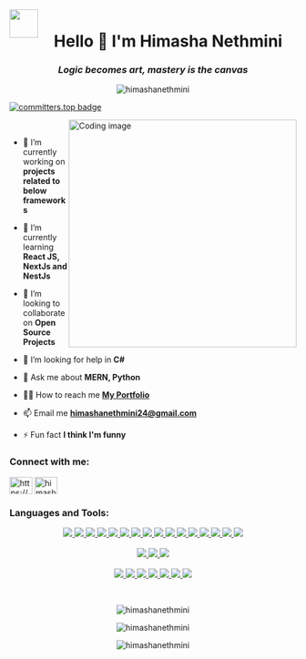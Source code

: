<img src = "https://www.pngall.com/wp-content/uploads/2016/03/Heart.png" width="50" breadth="50" align="left" >
<h1 align="center">Hello 👋 I'm Himasha Nethmini</h1> 

<h3 align="center"><b> <i> Logic becomes art, mastery is the canvas</i></b></h3>

<p align ="center"> <img src="https://komarev.com/ghpvc/?username=himashanethmini&label=Profile%20views&color=0e75b6&style=flat" alt="himashanethmini" /> </p>

[![committers.top badge](https://user-badge.committers.top/sri_lanka_private/HimashaNethmini.svg)](https://user-badge.committers.top/sri_lanka_private/HimashaNethmini)

<p alighn ="left"> <img align="right" alt="Coding image" width="400" src= "https://user-images.githubusercontent.com/74038190/221352975-94759904-aa4c-4032-a8ab-b546efb9c478.gif" >

<br />

- 🔭 I’m currently working on **projects related to below frameworks**

- 🌱 I’m currently learning **React JS, NextJs and NestJs**

- 👯 I’m looking to collaborate on **Open Source Projects**

- 🤝 I’m looking for help in  **C#**

- 💬 Ask me about **MERN, Python**
  
- 👨‍💻 How to reach me [**My Portfolio**](https://himasharanwala.netlify.app/)

- 📫 Email me **himashanethmini24@gmail.com**

- ⚡ Fun fact **I think I'm funny**

<h3 align="left">Connect with me:</h3>
<p align="left">
<a href="https://www.linkedin.com/in/himasha-nethmini-4b32a1231/" target="blank"><img align="center" src="https://raw.githubusercontent.com/rahuldkjain/github-profile-readme-generator/master/src/images/icons/Social/linked-in-alt.svg" alt="https://www.linkedin.com/in/himasha-nethmini-4b32a1231/" height="30" width="40" /></a>
<a href="https://www.hackerrank.com/himashanethmini1" target="blank"><img align="center" src="https://raw.githubusercontent.com/rahuldkjain/github-profile-readme-generator/master/src/images/icons/Social/hackerrank.svg" alt="himashanethmini1" height="30" width="40" /></a>
</p>

<h3 align="left">Languages and Tools:</h3>

<p align="center">
  <a href="https://tailwindcss.com/" target="_blank" rel="noreferrer">
    <img src="https://skillicons.dev/icons?i=tailwind" />
  </a> 
  <a href="https://getbootstrap.com/" target="_blank" rel="noreferrer">
    <img src="https://skillicons.dev/icons?i=bootstrap" />
  </a> 
  <a href="https://sass-lang.com/" target="_blank" rel="noreferrer">
    <img src="https://skillicons.dev/icons?i=sass" />
  </a>
  <a href="https://developer.android.com/" target="_blank" rel="noreferrer">
    <img src="https://skillicons.dev/icons?i=androidstudio" />
  </a>
    <a href="https://www.python.org/" target="_blank" rel="noreferrer">
    <img src="https://skillicons.dev/icons?i=python" />
  </a>
    <a href="https://www.cprogramming.com/" target="_blank" rel="noreferrer">
    <img src="https://skillicons.dev/icons?i=c" />
  </a>
    <a href="https://cplusplus.com/" target="_blank" rel="noreferrer">
    <img src="https://skillicons.dev/icons?i=cpp" />
  </a>
    <a href="https://learn.microsoft.com/en-us/dotnet/csharp/" target="_blank" rel="noreferrer">
    <img src="https://skillicons.dev/icons?i=cs" />
  </a>
    <a href="https://www.java.com" target="_blank" rel="noreferrer">
    <img src="https://skillicons.dev/icons?i=java" />
  </a>
    <a href="https://developer.mozilla.org/en-US/docs/Web/JavaScript" target="_blank" rel="noreferrer">
    <img src="https://skillicons.dev/icons?i=js" />
  </a>
    <a href="https://nodejs.org/" target="_blank" rel="noreferrer">
    <img src="https://skillicons.dev/icons?i=nodejs" />
  </a>
  <a href="https://expressjs.com/" target="_blank" rel="noreferrer">
    <img src="https://skillicons.dev/icons?i=express" />
  </a>
  <a href="https://reactjs.org/" target="_blank" rel="noreferrer">
    <img src="https://skillicons.dev/icons?i=react" />
  </a>
  <a href="https://nextjs.org/" target="_blank" rel="noreferrer">
    <img src="https://skillicons.dev/icons?i=nextjs" />
  </a>
  <a href="https://nestjs.com/" target="_blank" rel="noreferrer">
    <img src="https://skillicons.dev/icons?i=nestjs" />
  </a>
  <a href="https://www.w3.org/html/" target="_blank" rel="noreferrer">
    <img src="https://skillicons.dev/icons?i=html" />
  </a><br/><br/>
    <a href="https://www.figma.com/" target="_blank" rel="noreferrer">
    <img src="https://skillicons.dev/icons?i=figma" />
  </a>
  <a href="https://git-scm.com/" target="_blank" rel="noreferrer">
    <img src="https://skillicons.dev/icons?i=git" />
  </a>
  <a href="https://www.tensorflow.org/" target="_blank" rel="noreferrer">
    <img src="https://skillicons.dev/icons?i=tensorflow" />
  </a>  <br/>  <br/>
    <a href="https://www.prisma.io/" target="_blank" rel="noreferrer">
    <img src="https://skillicons.dev/icons?i=prisma" />
  </a>

  <a href="https://www.postgresql.org/" target="_blank">
    <img src="https://skillicons.dev/icons?i=postgres" />
  </a>
  <a href="https://www.mongodb.com/" target="_blank" rel="noreferrer">
    <img src="https://skillicons.dev/icons?i=mongodb" />
  </a>
  <a href="https://www.mysql.com/" target="_blank" rel="noreferrer">
    <img src="https://skillicons.dev/icons?i=mysql" />
  </a>
    <a href="https://firebase.google.com/" target="_blank" rel="noreferrer">
    <img src="https://skillicons.dev/icons?i=firebase" />
  </a>
  <a href="https://www.postman.com/" target="_blank" rel="noreferrer">
    <img src="https://skillicons.dev/icons?i=postman" />
  </a>
  <a href="https://aws.amazon.com/" target="_blank">
    <img src="https://skillicons.dev/icons?i=aws" />
  </a>
</p>

<br/>
<p align="center"><img align="center" src="https://github-readme-stats.vercel.app/api?username=himashanethmini&show_icons=true&locale=en" alt="himashanethmini" /></p>

<p align="center">  <img align="center" src="https://github-readme-stats.vercel.app/api/top-langs?username=himashanethmini&show_icons=true&locale=en&layout=compact" alt="himashanethmini" /></p>

<p align="center"><img align="center" src="https://github-readme-streak-stats.herokuapp.com/?user=himashanethmini" alt="himashanethmini" /></p>

